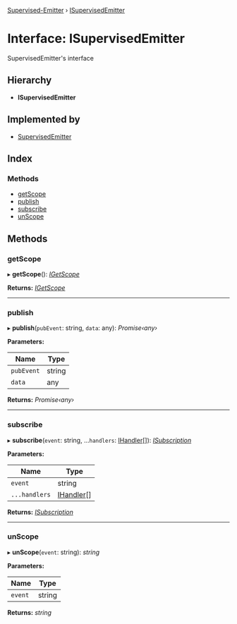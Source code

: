 [Supervised-Emitter](../README.md) › [ISupervisedEmitter](isupervisedemitter.md)

# Interface: ISupervisedEmitter

SupervisedEmitter's interface

## Hierarchy

* **ISupervisedEmitter**

## Implemented by

* [SupervisedEmitter](../classes/supervisedemitter.md)

## Index

### Methods

* [getScope](isupervisedemitter.md#getscope)
* [publish](isupervisedemitter.md#publish)
* [subscribe](isupervisedemitter.md#subscribe)
* [unScope](isupervisedemitter.md#unscope)

## Methods

###  getScope

▸ **getScope**(): *[IGetScope](../README.md#igetscope)*

**Returns:** *[IGetScope](../README.md#igetscope)*

___

###  publish

▸ **publish**(`pubEvent`: string, `data`: any): *Promise‹any›*

**Parameters:**

Name | Type |
------ | ------ |
`pubEvent` | string |
`data` | any |

**Returns:** *Promise‹any›*

___

###  subscribe

▸ **subscribe**(`event`: string, ...`handlers`: [IHandler](../README.md#ihandler)[]): *[ISubscription](isubscription.md)*

**Parameters:**

Name | Type |
------ | ------ |
`event` | string |
`...handlers` | [IHandler](../README.md#ihandler)[] |

**Returns:** *[ISubscription](isubscription.md)*

___

###  unScope

▸ **unScope**(`event`: string): *string*

**Parameters:**

Name | Type |
------ | ------ |
`event` | string |

**Returns:** *string*
